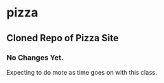 # pizza

## Cloned Repo of Pizza Site

### No Changes Yet.

Expecting to do more as time goes on with this class.
